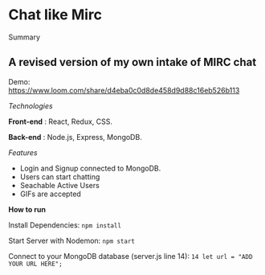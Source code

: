 # Chat like Mirc
Summary

## A revised version of my own intake of MIRC chat
Demo: https://www.loom.com/share/d4eba0c0d8de458d9d88c16eb526b113

*Technologies*

**Front-end** : React, Redux, CSS.

**Back-end** : Node.js, Express, MongoDB.

*Features*
- Login and Signup connected to MongoDB.
- Users can start chatting
- Seachable Active Users
- GIFs are accepted

**How to run**

Install Dependencies:
`npm install`

Start Server with Nodemon:
`npm start`

Connect to your MongoDB database (server.js line 14):
`14 let url = "ADD YOUR URL HERE";`
